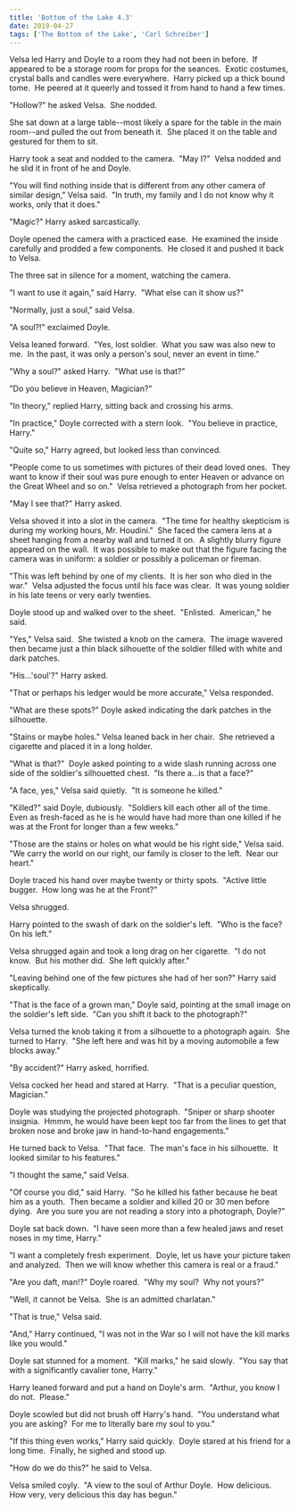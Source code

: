 ```yaml
---
title: 'Bottom of the Lake 4.3'
date: 2019-04-27
tags: ['The Bottom of the Lake', 'Carl Schreiber']
---
```


Velsa led Harry and Doyle to a room they had not been in before.  If appeared to be a storage room for props for the seances.  Exotic costumes, crystal balls and candles were everywhere.  Harry picked up a thick bound tome.  He peered at it queerly and tossed it from hand to hand a few times.

"Hollow?" he asked Velsa.  She nodded.

She sat down at a large table--most likely a spare for the table in the main room--and pulled the out from beneath it.  She placed it on the table and gestured for them to sit.

Harry took a seat and nodded to the camera.  "May I?"  Velsa nodded and he slid it in front of he and Doyle.

"You will find nothing inside that is different from any other camera of similar design," Velsa said.  "In truth, my family and I do not know why it works, only that it does."

"Magic?" Harry asked sarcastically.

Doyle opened the camera with a practiced ease.  He examined the inside carefully and prodded a few components.  He closed it and pushed it back to Velsa.

The three sat in silence for a moment, watching the camera.

"I want to use it again," said Harry.  "What else can it show us?"

"Normally, just a soul," said Velsa.

"A soul?!" exclaimed Doyle.

Velsa leaned forward.  "Yes, lost soldier.  What you saw was also new to me.  In the past, it was only a person's soul, never an event in time."

"Why a soul?" asked Harry.  "What use is that?"

"Do you believe in Heaven, Magician?"

"In theory," replied Harry, sitting back and crossing his arms.

"In practice," Doyle corrected with a stern look.  "You believe in practice, Harry."

"Quite so," Harry agreed, but looked less than convinced.

"People come to us sometimes with pictures of their dead loved ones.  They want to know if their soul was pure enough to enter Heaven or advance on the Great Wheel and so on."  Velsa retrieved a photograph from her pocket.

"May I see that?" Harry asked.

Velsa shoved it into a slot in the camera.  "The time for healthy skepticism is during my working hours, Mr. Houdini."  She faced the camera lens at a sheet hanging from a nearby wall and turned it on.  A slightly blurry figure appeared on the wall.  It was possible to make out that the figure facing the camera was in uniform: a soldier or possibly a policeman or fireman.

"This was left behind by one of my clients.  It is her son who died in the war."  Velsa adjusted the focus until his face was clear.  It was young soldier in his late teens or very early twenties.

Doyle stood up and walked over to the sheet.  "Enlisted.  American," he said.

"Yes," Velsa said.  She twisted a knob on the camera.  The image wavered then became just a thin black silhouette of the soldier filled with white and dark patches.

"His...'soul'?" Harry asked.

"That or perhaps his ledger would be more accurate," Velsa responded.

"What are these spots?" Doyle asked indicating the dark patches in the silhouette.

"Stains or maybe holes." Velsa leaned back in her chair.  She retrieved a cigarette and placed it in a long holder.

"What is that?"  Doyle asked pointing to a wide slash running across one side of the soldier's silhouetted chest.  "Is there a...is that a face?"

"A face, yes," Velsa said quietly.  "It is someone he killed."

"Killed?" said Doyle, dubiously.  "Soldiers kill each other all of the time.  Even as fresh-faced as he is he would have had more than one killed if he was at the Front for longer than a few weeks."

"Those are the stains or holes on what would be his right side," Velsa said. "We carry the world on our right, our family is closer to the left.  Near our heart."

Doyle traced his hand over maybe twenty or thirty spots.  "Active little bugger.  How long was he at the Front?"

Velsa shrugged.

Harry pointed to the swash of dark on the soldier's left.  "Who is the face?  On his left."

Velsa shrugged again and took a long drag on her cigarette.  "I do not know.  But his mother did.  She left quickly after."

"Leaving behind one of the few pictures she had of her son?" Harry said skeptically.

"That is the face of a grown man," Doyle said, pointing at the small image on the soldier's left side.  "Can you shift it back to the photograph?"

Velsa turned the knob taking it from a silhouette to a photograph again.  She turned to Harry.  "She left here and was hit by a moving automobile a few blocks away."

"By accident?" Harry asked, horrified.

Velsa cocked her head and stared at Harry.  "That is a peculiar question, Magician."

Doyle was studying the projected photograph.  "Sniper or sharp shooter insignia.  Hmmm, he would have been kept too far from the lines to get that broken nose and broke jaw in hand-to-hand engagements."

He turned back to Velsa.  "That face.  The man's face in his silhouette.  It looked similar to his features."

"I thought the same," said Velsa.

"Of course you did," said Harry.  "So he killed his father because he beat him as a youth.  Then became a soldier and killed 20 or 30 men before dying.  Are you sure you are not reading a story into a photograph, Doyle?"

Doyle sat back down.  "I have seen more than a few healed jaws and reset noses in my time, Harry."

"I want a completely fresh experiment.  Doyle, let us have your picture taken and analyzed.  Then we will know whether this camera is real or a fraud."

"Are you daft, man!?" Doyle roared.  "Why my soul?  Why not yours?"

"Well, it cannot be Velsa.  She is an admitted charlatan."

"That is true," Velsa said.

"And," Harry continued, "I was not in the War so I will not have the kill marks like you would."

Doyle sat stunned for a moment.  "Kill marks," he said slowly.  "You say that with a significantly cavalier tone, Harry."

Harry leaned forward and put a hand on Doyle's arm.  "Arthur, you know I do not.  Please."

Doyle scowled but did not brush off Harry's hand.  "You understand what you are asking?  For me to literally bare my soul to you."

"If this thing even works," Harry said quickly.  Doyle stared at his friend for a long time.  Finally, he sighed and stood up.

"How do we do this?" he said to Velsa.

Velsa smiled coyly.  "A view to the soul of Arthur Doyle.  How delicious.  How very, very delicious this day has begun."
